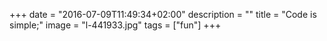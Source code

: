 +++
date = "2016-07-09T11:49:34+02:00"
description = ""
title = "Code is simple;"
image = "l-441933.jpg"
tags = ["fun"]
+++

